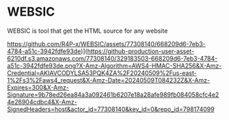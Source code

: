 # WEBSIC
WEBSIC is tool that get the HTML source for any website

https://github.com/R4P-x/WEBSIC/assets/77308140/668209d6-7eb3-4784-a51c-3942fdfe93de)](https://github-production-user-asset-6210df.s3.amazonaws.com/77308140/329183503-668209d6-7eb3-4784-a51c-3942fdfe93de.png?X-Amz-Algorithm=AWS4-HMAC-SHA256&X-Amz-Credential=AKIAVCODYLSA53PQK4ZA%2F20240509%2Fus-east-1%2Fs3%2Faws4_request&X-Amz-Date=20240509T084232Z&X-Amz-Expires=300&X-Amz-Signature=9b78ed26ea84a3a092461b6207e18a28afe989fb084058cfc4e24e26904cdbc4&X-Amz-SignedHeaders=host&actor_id=77308140&key_id=0&repo_id=798174099
